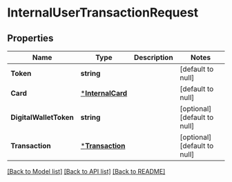 # InternalUserTransactionRequest

## Properties
Name | Type | Description | Notes
------------ | ------------- | ------------- | -------------
**Token** | **string** |  | [default to null]
**Card** | [***InternalCard**](internal_card.md) |  | [default to null]
**DigitalWalletToken** | **string** |  | [optional] [default to null]
**Transaction** | [***Transaction**](transaction.md) |  | [optional] [default to null]

[[Back to Model list]](../README.md#documentation-for-models) [[Back to API list]](../README.md#documentation-for-api-endpoints) [[Back to README]](../README.md)


